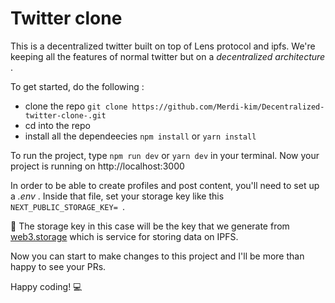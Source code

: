 # Twitter clone 

This is a decentralized twitter built on top of Lens protocol and ipfs.
We're keeping all the features of normal twitter but on a *decentralized architecture* .

To get started, do the following : 

- clone the repo `git clone https://github.com/Merdi-kim/Decentralized-twitter-clone-.git`
- cd into the repo 
- install all the dependeecies `npm install` or `yarn install`

To run the project, type `npm run dev` or `yarn dev` in your terminal. Now your project is running on http://localhost:3000 

In order to be able to create profiles and post content, you'll need to set up a *.env* .
Inside that file, set your storage key like this `NEXT_PUBLIC_STORAGE_KEY= `.

🚨 The storage key in this case will be the key that we generate from [web3.storage](https://web3.storage/) which is service for storing data on IPFS.

Now you can start to make changes to this project and I'll be more than happy to see your PRs. 

Happy coding! 💻
